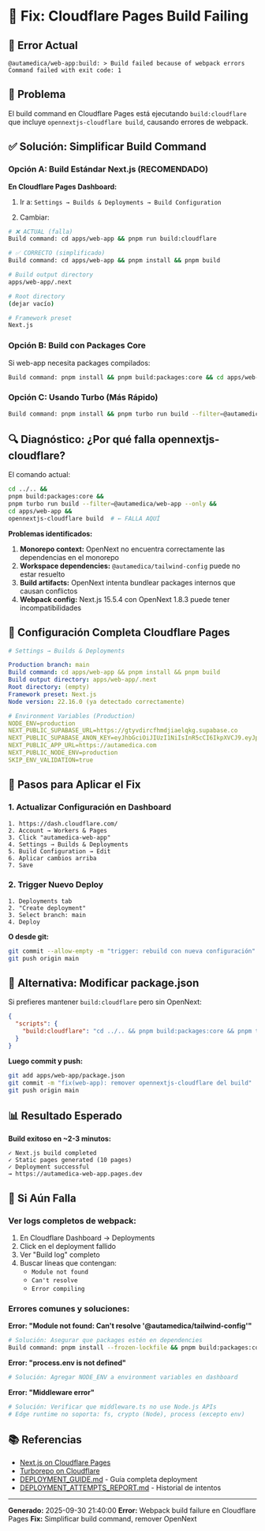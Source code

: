 # 🔧 Fix: Cloudflare Pages Build Failing

## 🚨 Error Actual

```
@autamedica/web-app:build: > Build failed because of webpack errors
Command failed with exit code: 1
```

## 🎯 Problema

El build command en Cloudflare Pages está ejecutando `build:cloudflare` que incluye `opennextjs-cloudflare build`, causando errores de webpack.

## ✅ Solución: Simplificar Build Command

### Opción A: Build Estándar Next.js (RECOMENDADO)

**En Cloudflare Pages Dashboard:**

1. Ir a: `Settings → Builds & Deployments → Build Configuration`

2. Cambiar:
```bash
# ❌ ACTUAL (falla)
Build command: cd apps/web-app && pnpm run build:cloudflare

# ✅ CORRECTO (simplificado)
Build command: cd apps/web-app && pnpm install && pnpm build

# Build output directory
apps/web-app/.next

# Root directory
(dejar vacío)

# Framework preset
Next.js
```

### Opción B: Build con Packages Core

Si web-app necesita packages compilados:

```bash
Build command: pnpm install && pnpm build:packages:core && cd apps/web-app && pnpm build
```

### Opción C: Usando Turbo (Más Rápido)

```bash
Build command: pnpm install && pnpm turbo run build --filter=@autamedica/web-app --only
```

## 🔍 Diagnóstico: ¿Por qué falla opennextjs-cloudflare?

El comando actual:
```bash
cd ../.. &&
pnpm build:packages:core &&
pnpm turbo run build --filter=@autamedica/web-app --only &&
cd apps/web-app &&
opennextjs-cloudflare build  # ← FALLA AQUÍ
```

**Problemas identificados:**

1. **Monorepo context:** OpenNext no encuentra correctamente las dependencias en el monorepo
2. **Workspace dependencies:** `@autamedica/tailwind-config` puede no estar resuelto
3. **Build artifacts:** OpenNext intenta bundlear packages internos que causan conflictos
4. **Webpack config:** Next.js 15.5.4 con OpenNext 1.8.3 puede tener incompatibilidades

## 📝 Configuración Completa Cloudflare Pages

```yaml
# Settings → Builds & Deployments

Production branch: main
Build command: cd apps/web-app && pnpm install && pnpm build
Build output directory: apps/web-app/.next
Root directory: (empty)
Framework preset: Next.js
Node version: 22.16.0 (ya detectado correctamente)

# Environment Variables (Production)
NODE_ENV=production
NEXT_PUBLIC_SUPABASE_URL=https://gtyvdircfhmdjiaelqkg.supabase.co
NEXT_PUBLIC_SUPABASE_ANON_KEY=eyJhbGciOiJIUzI1NiIsInR5cCI6IkpXVCJ9.eyJpc3MiOiJzdXBhYmFzZSIsInJlZiI6Imd0eXZkaXJjZmhtZGppYWVscWtnIiwicm9sZSI6ImFub24iLCJpYXQiOjE3NTY2Njc4NTUsImV4cCI6MjA3MjI0Mzg1NX0.DeEm08k7QOrKObWaz8AUaOB5N6Z2QZhZHFaUf2siALA
NEXT_PUBLIC_APP_URL=https://autamedica.com
NEXT_PUBLIC_NODE_ENV=production
SKIP_ENV_VALIDATION=true
```

## 🚀 Pasos para Aplicar el Fix

### 1. Actualizar Configuración en Dashboard

```
1. https://dash.cloudflare.com/
2. Account → Workers & Pages
3. Click "autamedica-web-app"
4. Settings → Builds & Deployments
5. Build Configuration → Edit
6. Aplicar cambios arriba
7. Save
```

### 2. Trigger Nuevo Deploy

```
1. Deployments tab
2. "Create deployment"
3. Select branch: main
4. Deploy
```

**O desde git:**
```bash
git commit --allow-empty -m "trigger: rebuild con nueva configuración"
git push origin main
```

## 🔧 Alternativa: Modificar package.json

Si prefieres mantener `build:cloudflare` pero sin OpenNext:

```json
{
  "scripts": {
    "build:cloudflare": "cd ../.. && pnpm build:packages:core && pnpm turbo run build --filter=@autamedica/web-app --only"
  }
}
```

**Luego commit y push:**
```bash
git add apps/web-app/package.json
git commit -m "fix(web-app): remover opennextjs-cloudflare del build"
git push origin main
```

## 📊 Resultado Esperado

**Build exitoso en ~2-3 minutos:**

```
✓ Next.js build completed
✓ Static pages generated (10 pages)
✓ Deployment successful
→ https://autamedica-web-app.pages.dev
```

## 🐛 Si Aún Falla

### Ver logs completos de webpack:

1. En Cloudflare Dashboard → Deployments
2. Click en el deployment fallido
3. Ver "Build log" completo
4. Buscar líneas que contengan:
   - `Module not found`
   - `Can't resolve`
   - `Error compiling`

### Errores comunes y soluciones:

**Error: "Module not found: Can't resolve '@autamedica/tailwind-config'"**
```bash
# Solución: Asegurar que packages estén en dependencies
Build command: pnpm install --frozen-lockfile && pnpm build:packages:core && cd apps/web-app && pnpm build
```

**Error: "process.env is not defined"**
```bash
# Solución: Agregar NODE_ENV a environment variables en dashboard
```

**Error: "Middleware error"**
```bash
# Solución: Verificar que middleware.ts no use Node.js APIs
# Edge runtime no soporta: fs, crypto (Node), process (excepto env)
```

## 📚 Referencias

- [Next.js on Cloudflare Pages](https://developers.cloudflare.com/pages/framework-guides/nextjs/)
- [Turborepo on Cloudflare](https://turbo.build/repo/docs/guides/deploying#cloudflare-pages)
- [DEPLOYMENT_GUIDE.md](./DEPLOYMENT_GUIDE.md) - Guía completa deployment
- [DEPLOYMENT_ATTEMPTS_REPORT.md](./DEPLOYMENT_ATTEMPTS_REPORT.md) - Historial de intentos

---

**Generado:** 2025-09-30 21:40:00
**Error:** Webpack build failure en Cloudflare Pages
**Fix:** Simplificar build command, remover OpenNext
